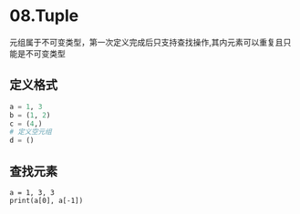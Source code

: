 # 08.Tuple

元组属于不可变类型，第一次定义完成后只支持查找操作,其内元素可以重复且只能是不可变类型

## 定义格式

```python
a = 1, 3
b = (1, 2)
c = (4,)
# 定义空元组
d = ()
```

## 查找元素

```text
a = 1, 3, 3
print(a[0], a[-1])
```

